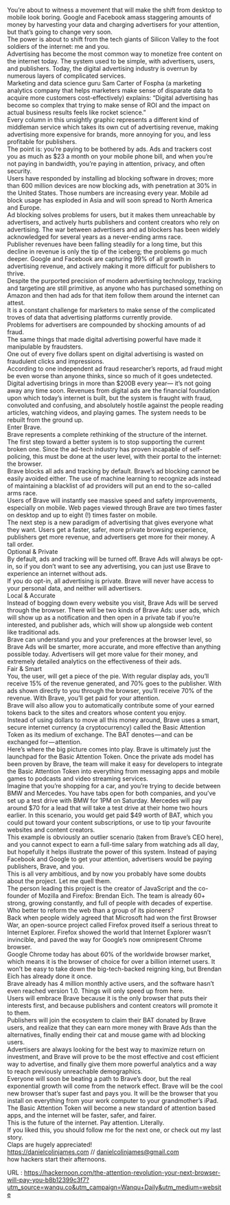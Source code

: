   You’re about to witness a movement that will make the shift from desktop to mobile look boring. Google and Facebook amass staggering amounts of money by harvesting your data and charging advertisers for your attention, but that’s going to change very soon.  
    The power is about to shift from the tech giants of Silicon Valley to the foot soldiers of the internet: me and you.  
    Advertising has become the most common way to monetize free content on the internet today. The system used to be simple, with advertisers, users, and publishers. Today, the digital advertising industry is overrun by numerous layers of complicated services.  
    Marketing and data science guru Sam Carter of Fospha (a marketing analytics company that helps marketers make sense of disparate data to acquire more customers cost-effectively) explains: “Digital advertising has become so complex that trying to make sense of ROI and the impact on actual business results feels like rocket science.”  
    Every column in this unsightly graphic represents a different kind of middleman service which takes its own cut of advertising revenue, making advertising more expensive for brands, more annoying for you, and less profitable for publishers.  
    The point is: you’re paying to be bothered by ads. Ads and trackers cost you as much as $23 a month on your mobile phone bill, and when you’re not paying in bandwidth, you’re paying in attention, privacy, and often security.  
    Users have responded by installing ad blocking software in droves; more than 600 million devices are now blocking ads, with penetration at 30% in the United States. Those numbers are increasing every year. Mobile ad block usage has exploded in Asia and will soon spread to North America and Europe.  
    Ad blocking solves problems for users, but it makes them unreachable by advertisers, and actively hurts publishers and content creators who rely on advertising. The war between advertisers and ad blockers has been widely acknowledged for several years as a never-ending arms race.  
    Publisher revenues have been falling steadily for a long time, but this decline in revenue is only the tip of the iceberg; the problems go much deeper. Google and Facebook are capturing 99% of all growth in advertising revenue, and actively making it more difficult for publishers to thrive.  
    Despite the purported precision of modern advertising technology, tracking and targeting are still primitive, as anyone who has purchased something on Amazon and then had ads for that item follow them around the internet can attest.  
    It is a constant challenge for marketers to make sense of the complicated troves of data that advertising platforms currently provide.  
    Problems for advertisers are compounded by shocking amounts of ad fraud.  
    The same things that made digital advertising powerful have made it manipulable by fraudsters.  
    One out of every five dollars spent on digital advertising is wasted on fraudulent clicks and impressions.  
    According to one independent ad fraud researcher’s reports, ad fraud might be even worse than anyone thinks, since so much of it goes undetected.  
    Digital advertising brings in more than $200B every year— it’s not going away any time soon. Revenues from digital ads are the financial foundation upon which today’s internet is built, but the system is fraught with fraud, convoluted and confusing, and absolutely hostile against the people reading articles, watching videos, and playing games. The system needs to be rebuilt from the ground up.  
    Enter Brave.  
    Brave represents a complete rethinking of the structure of the internet.  
    The first step toward a better system is to stop supporting the current broken one. Since the ad-tech industry has proven incapable of self-policing, this must be done at the user level, with their portal to the internet: the browser.  
    Brave blocks all ads and tracking by default. Brave’s ad blocking cannot be easily avoided either. The use of machine learning to recognize ads instead of maintaining a blacklist of ad providers will put an end to the so-called arms race.  
    Users of Brave will instantly see massive speed and safety improvements, especially on mobile. Web pages viewed through Brave are two times faster on desktop and up to eight (!) times faster on mobile.  
    The next step is a new paradigm of advertising that gives everyone what they want. Users get a faster, safer, more private browsing experience, publishers get more revenue, and advertisers get more for their money. A tall order.  
    Optional & Private  
    By default, ads and tracking will be turned off. Brave Ads will always be opt-in, so if you don’t want to see any advertising, you can just use Brave to experience an internet without ads.  
    If you do opt-in, all advertising is private. Brave will never have access to your personal data, and neither will advertisers.  
    Local & Accurate  
    Instead of bogging down every website you visit, Brave Ads will be served through the browser. There will be two kinds of Brave Ads: user ads, which will show up as a notification and then open in a private tab if you’re interested, and publisher ads, which will show up alongside web content like traditional ads.  
    Brave can understand you and your preferences at the browser level, so Brave Ads will be smarter, more accurate, and more effective than anything possible today. Advertisers will get more value for their money, and extremely detailed analytics on the effectiveness of their ads.  
    Fair & Smart  
    You, the user, will get a piece of the pie. With regular display ads, you’ll receive 15% of the revenue generated, and 70% goes to the publisher. With ads shown directly to you through the browser, you’ll receive 70% of the revenue. With Brave, you’ll get paid for your attention.  
    Brave will also allow you to automatically contribute some of your earned tokens back to the sites and creators whose content you enjoy.  
    Instead of using dollars to move all this money around, Brave uses a smart, secure internet currency (a cryptocurrency) called the Basic Attention Token as its medium of exchange. The BAT denotes — and can be exchanged for — attention.  
    Here’s where the big picture comes into play. Brave is ultimately just the launchpad for the Basic Attention Token. Once the private ads model has been proven by Brave, the team will make it easy for developers to integrate the Basic Attention Token into everything from messaging apps and mobile games to podcasts and video streaming services.  
    Imagine that you’re shopping for a car, and you’re trying to decide between BMW and Mercedes. You have tabs open for both companies, and you’ve set up a test drive with BMW for 1PM on Saturday. Mercedes will pay around $70 for a lead that will take a test drive at their home two hours earlier. In this scenario, you would get paid $49 worth of BAT, which you could put toward your content subscriptions, or use to tip your favourite websites and content creators.  
    This example is obviously an outlier scenario (taken from Brave’s CEO here), and you cannot expect to earn a full-time salary from watching ads all day, but hopefully it helps illustrate the power of this system. Instead of paying Facebook and Google to get your attention, advertisers would be paying publishers, Brave, and you.  
    This is all very ambitious, and by now you probably have some doubts about the project. Let me quell them.  
    The person leading this project is the creator of JavaScript and the co-founder of Mozilla and Firefox: Brendan Eich. The team is already 60+ strong, growing constantly, and full of people with decades of expertise. Who better to reform the web than a group of its pioneers?  
    Back when people widely agreed that Microsoft had won the first Browser War, an open-source project called Firefox proved itself a serious threat to Internet Explorer. Firefox showed the world that Internet Explorer wasn’t invincible, and paved the way for Google’s now omnipresent Chrome browser.  
    Google Chrome today has about 60% of the worldwide browser market, which means it is the browser of choice for over a billion internet users. It won’t be easy to take down the big-tech-backed reigning king, but Brendan Eich has already done it once.  
    Brave already has 4 million monthly active users, and the software hasn’t even reached version 1.0. Things will only speed up from here.  
    Users will embrace Brave because it is the only browser that puts their interests first, and because publishers and content creators will promote it to them.  
    Publishers will join the ecosystem to claim their BAT donated by Brave users, and realize that they can earn more money with Brave Ads than the alternatives, finally ending their cat and mouse game with ad blocking users.  
    Advertisers are always looking for the best way to maximize return on investment, and Brave will prove to be the most effective and cost efficient way to advertise, and finally give them more powerful analytics and a way to reach previously unreachable demographics.  
    Everyone will soon be beating a path to Brave’s door, but the real exponential growth will come from the network effect. Brave will be the cool new browser that’s super fast and pays you. It will be the browser that you install on everything from your work computer to your grandmother’s iPad.  
    The Basic Attention Token will become a new standard of attention based apps, and the internet will be faster, safer, and fairer.  
    This is the future of the internet. Pay attention. Literally.  
    If you liked this, you should follow me for the next one, or check out my last story.  
    Claps are hugely appreciated!  
    https://danielcolinjames.com // danielcolinjames@gmail.com  
    how hackers start their afternoons.  
    
  URL : https://hackernoon.com/the-attention-revolution-your-next-browser-will-pay-you-b8b12399c3f7?utm_source=wanqu.co&utm_campaign=Wanqu+Daily&utm_medium=website